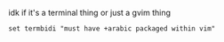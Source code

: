 idk if it's a terminal thing or just a gvim thing
```
set termbidi "must have +arabic packaged within vim"
```